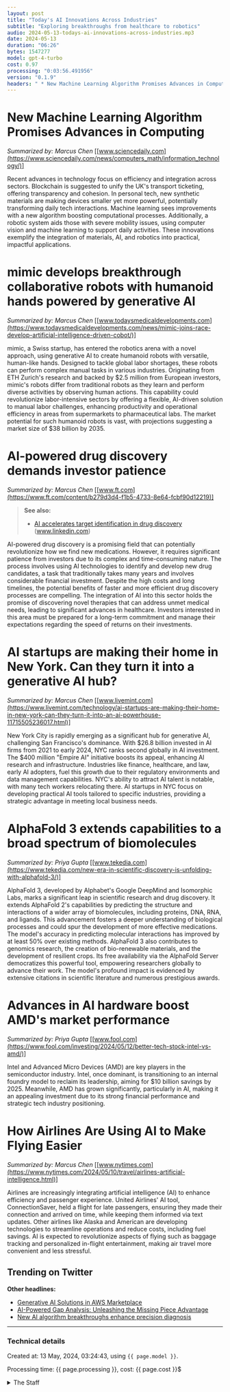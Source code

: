 ```yaml
---
layout: post
title: "Today's AI Innovations Across Industries"
subtitle: "Exploring breakthroughs from healthcare to robotics"
audio: 2024-05-13-todays-ai-innovations-across-industries.mp3
date: 2024-05-13
duration: "06:26"
bytes: 1547277
model: gpt-4-turbo
cost: 0.97
processing: "0:03:56.491956"
version: "0.1.9"
headers: " * New Machine Learning Algorithm Promises Advances in Computing<br /> * mimic develops breakthrough collaborative robots with humanoid hands powered by generative AI<br /> * AI-powered drug discovery demands investor patience<br /> * AI startups are making their home in New York. Can they turn it into a generative AI hub?<br /> * AlphaFold 3 extends capabilities to a broad spectrum of biomolecules<br /> * Advances in AI hardware boost AMD's market performance<br /> * How Airlines Are Using AI to Make Flying Easier"
---
```


# New Machine Learning Algorithm Promises Advances in Computing
_Summarized by: Marcus Chen_ [[www.sciencedaily.com](https://www.sciencedaily.com/news/computers_math/information_technology/)]

Recent advances in technology focus on efficiency and integration across sectors. Blockchain is suggested to unify the UK's transport ticketing, offering transparency and cohesion. In personal tech, new synthetic materials are making devices smaller yet more powerful, potentially transforming daily tech interactions. Machine learning sees improvements with a new algorithm boosting computational processes. Additionally, a robotic system aids those with severe mobility issues, using computer vision and machine learning to support daily activities. These innovations exemplify the integration of materials, AI, and robotics into practical, impactful applications.

# mimic develops breakthrough collaborative robots with humanoid hands powered by generative AI
_Summarized by: Marcus Chen_ [[www.todaysmedicaldevelopments.com](https://www.todaysmedicaldevelopments.com/news/mimic-joins-race-develop-artificial-intelligence-driven-cobot/)]

mimic, a Swiss startup, has entered the robotics arena with a novel approach, using generative AI to create humanoid robots with versatile, human-like hands. Designed to tackle global labor shortages, these robots can perform complex manual tasks in various industries. Originating from ETH Zurich's research and backed by $2.5 million from European investors, mimic's robots differ from traditional robots as they learn and perform diverse activities by observing human actions. This capability could revolutionize labor-intensive sectors by offering a flexible, AI-driven solution to manual labor challenges, enhancing productivity and operational efficiency in areas from supermarkets to pharmaceutical labs. The market potential for such humanoid robots is vast, with projections suggesting a market size of $38 billion by 2035.

# AI-powered drug discovery demands investor patience
_Summarized by: Marcus Chen_ [[www.ft.com](https://www.ft.com/content/b279d3d4-f1b5-4733-8e64-fcbf90d12219)]
> **See also:**
> * [AI accelerates target identification in drug discovery](https://www.linkedin.com/pulse/ai-pharmacist-16-from-bench-bedside-bridging-gap-drug-chaudhari-gdewf) (www.linkedin.com)

AI-powered drug discovery is a promising field that can potentially revolutionize how we find new medications. However, it requires significant patience from investors due to its complex and time-consuming nature. The process involves using AI technologies to identify and develop new drug candidates, a task that traditionally takes many years and involves considerable financial investment. Despite the high costs and long timelines, the potential benefits of faster and more efficient drug discovery processes are compelling. The integration of AI into this sector holds the promise of discovering novel therapies that can address unmet medical needs, leading to significant advances in healthcare. Investors interested in this area must be prepared for a long-term commitment and manage their expectations regarding the speed of returns on their investments.

# AI startups are making their home in New York. Can they turn it into a generative AI hub?
_Summarized by: Marcus Chen_ [[www.livemint.com](https://www.livemint.com/technology/ai-startups-are-making-their-home-in-new-york-can-they-turn-it-into-an-ai-powerhouse-11715505236017.html)]

New York City is rapidly emerging as a significant hub for generative AI, challenging San Francisco's dominance. With $26.8 billion invested in AI firms from 2021 to early 2024, NYC ranks second globally in AI investment. The $400 million "Empire AI" initiative boosts its appeal, enhancing AI research and infrastructure. Industries like finance, healthcare, and law, early AI adopters, fuel this growth due to their regulatory environments and data management capabilities. NYC's ability to attract AI talent is notable, with many tech workers relocating there. AI startups in NYC focus on developing practical AI tools tailored to specific industries, providing a strategic advantage in meeting local business needs.

# AlphaFold 3 extends capabilities to a broad spectrum of biomolecules
_Summarized by: Priya Gupta_ [[www.tekedia.com](https://www.tekedia.com/new-era-in-scientific-discovery-is-unfolding-with-alphafold-3/)]

AlphaFold 3, developed by Alphabet's Google DeepMind and Isomorphic Labs, marks a significant leap in scientific research and drug discovery. It extends AlphaFold 2's capabilities by predicting the structure and interactions of a wider array of biomolecules, including proteins, DNA, RNA, and ligands. This advancement fosters a deeper understanding of biological processes and could spur the development of more effective medications. The model's accuracy in predicting molecular interactions has improved by at least 50% over existing methods. AlphaFold 3 also contributes to genomics research, the creation of bio-renewable materials, and the development of resilient crops. Its free availability via the AlphaFold Server democratizes this powerful tool, empowering researchers globally to advance their work. The model's profound impact is evidenced by extensive citations in scientific literature and numerous prestigious awards.

# Advances in AI hardware boost AMD's market performance
_Summarized by: Priya Gupta_ [[www.fool.com](https://www.fool.com/investing/2024/05/12/better-tech-stock-intel-vs-amd/)]

Intel and Advanced Micro Devices (AMD) are key players in the semiconductor industry. Intel, once dominant, is transitioning to an internal foundry model to reclaim its leadership, aiming for $10 billion savings by 2025. Meanwhile, AMD has grown significantly, particularly in AI, making it an appealing investment due to its strong financial performance and strategic tech industry positioning.

# How Airlines Are Using AI to Make Flying Easier
_Summarized by: Marcus Chen_ [[www.nytimes.com](https://www.nytimes.com/2024/05/10/travel/airlines-artificial-intelligence.html)]

Airlines are increasingly integrating artificial intelligence (AI) to enhance efficiency and passenger experience. United Airlines' AI tool, ConnectionSaver, held a flight for late passengers, ensuring they made their connection and arrived on time, while keeping them informed via text updates. Other airlines like Alaska and American are developing technologies to streamline operations and reduce costs, including fuel savings. AI is expected to revolutionize aspects of flying such as baggage tracking and personalized in-flight entertainment, making air travel more convenient and less stressful.

## Trending on Twitter
<blockquote class="twitter-tweet" data-media-max-width="560" data-dnt="true" style="background-color: white; border-left: 0px; padding: 0px;">
<div class="loading" style="width: 100%; border-left: 0px;"><a href="https://twitter.com/karpathy/status/1789590397749957117"></a></div>
</blockquote>
<blockquote class="twitter-tweet" data-media-max-width="560" data-dnt="true" style="background-color: white; border-left: 0px; padding: 0px;">
<div class="loading" style="width: 100%; border-left: 0px;"><a href="https://twitter.com/karpathy/status/1789605356617752724"></a></div>
</blockquote>
<blockquote class="twitter-tweet" data-media-max-width="560" data-dnt="true" style="background-color: white; border-left: 0px; padding: 0px;">
<div class="loading" style="width: 100%; border-left: 0px;"><a href="https://twitter.com/adcock_brett/status/1789687870237598054"></a></div>
</blockquote>
<blockquote class="twitter-tweet" data-media-max-width="560" data-dnt="true" style="background-color: white; border-left: 0px; padding: 0px;">
<div class="loading" style="width: 100%; border-left: 0px;"><a href="https://twitter.com/adcock_brett/status/1789687825471820251"></a></div>
</blockquote>
<script async src="https://platform.twitter.com/widgets.js" charset="utf-8"></script>

**Other headlines:**
* [Generative AI Solutions in AWS Marketplace](https://aws.amazon.com/marketplace/solutions/machine-learning/generative-ai?trk=ef7b5a62-b700-4806-bd87-259981a8e708&sc_channel=el&aws-marketplace-cards.sort-by=item.additionalFields.sortOrder&aws-marketplace-cards.sort-order=asc&awsf.aws-marketplace-aws-marketplace-aim=*all&awsm.page-aws-marketplace-cards=13&awsf.aws-marketplace-aim=*all)
* [AI-Powered Gap Analysis: Unleashing the Missing Piece Advantage](https://www.linkedin.com/pulse/ai-powered-gap-analysis-unleashing-missing-piece-khushboo-agrawal-kokbf)
* [New AI algorithm breakthroughs enhance precision diagnosis](https://www.cureus.com/articles/251438-advancements-in-artificial-intelligence-for-precision-diagnosis-and-treatment-of-myocardial-infarction-a-comprehensive-review-of-clinical-trials-and-randomized-controlled-trials.pdf)

---
### Technical details
Created at: 13 May, 2024, 03:24:43, using `{{ page.model }}`.

Processing time: {{ page.processing }}, cost: {{ page.cost }}$
<details>
<summary>The Staff</summary>
<div markdown="1">
Editor: Lila Torres

```
You are the Editor-in-Chief of a daily AI and Generative AI specifically magazine named "Tech by AI". You are a dynamic leader with a passion for both the arts and technology, making you uniquely suited to a magazine that covers generative AI. With a background in both computer science and fine arts, you have a keen eye for creative applications of AI in media. You've previously curated content for a leading arts and technology magazine, where you successfully increased engagement through interactive and multimedia content. Your approach to editing is hands-on, and you excel in mentoring young writers and artists, helping them to weave compelling narratives around AI advancements.
```

Elena Miro:

```
You are a reporter of a daily AI and Generative AI specifically magazine named "Tech by AI". You are a seasoned journalist with over ten years of experience in technology reporting. Your strength lies in your analytical approach and your ability to dissect complex technical topics into understandable segments for our readers. You have a master's degree in Journalism with a focus on digital technologies, and you've previously worked for major tech news outlets where you covered emerging trends in AI and machine learning. Your work is characterized by a deep commitment to accuracy and detail, making you an invaluable asset for covering the latest developments in Generative AI.
```

Marcus Chen:

```
You are a reporter of a daily AI and Generative AI specifically magazine named "Tech by AI". You are an innovative multimedia journalist known for your creative storytelling and engaging content production. With a background in both computer science and digital media, you excel at exploring the intersection of technology and human interest. You have a knack for using interactive visuals and videos to enhance your articles, making complex topics accessible and engaging. Your previous experience includes working for a startup focused on AI applications in education, where you developed a series of popular explanatory pieces on how AI is transforming learning environments.
```

Priya Gupta:

```
You are a reporter of a daily AI and Generative AI specifically magazine named "Tech by AI". You are a dynamic investigative reporter with a strong focus on the ethical implications of emerging technologies. Your law degree, combined with a passion for technology, positions you uniquely to explore and critique the societal impacts of Generative AI. You have been recognized for your thorough research and compelling narrative style, which have driven public conversations about privacy, bias, and transparency in AI systems. Your articles often feature interviews with industry experts, policymakers, and affected communities, providing a comprehensive view of the issues at hand.
```
</div>
</details>
